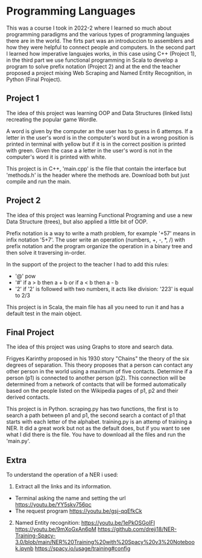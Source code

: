 # Programming Languages
This was a course I took in 2022-2 where I learned so much about programming paradigms and the various types of programming languajes there are in the world.
The firts part was an introduccion to assemblers and how they were helpful to connect people and computers. In the second part I learned how imperative languajes works, in this case using C++ (Project 1), in the third part we use functional programming in Scala to develop a program to solve prefix notation (Project 2) and at the end the teacher proposed a project mixing Web Scraping and Named Entity Recognition, in Python (Final Project).


## Project 1
The idea of this project was learning OOP and Data Structures (linked lists) recreating the popular game Wordle.

A word is given by the computer an the user has to guess in 6 attemps. If a letter in the user's word is in the computer's word but in a wrong position is printed in terminal with yellow but if it is in the correct position is printed with green. Given the case a a letter in the user's word is not in the computer's word it is printed with white.

This project is in C++, 'main.cpp' is the file that contain the interface but 'methods.h' is the header where the methods are. Download both but just compile and run the main.


## Project 2
The idea of this project was learning Functional Programing and use a new Data Structure (trees), but also applied a little bit of OOP.

Prefix notation is a way to write a math problem, for example '+57' means in infix notation '5+7'. The user write an operation (numbers, +, -, *, /) with prefix notation and the program organize the operation in a binary tree and then solve it traversing in-order.

In the support of the project to the teacher I had to add this rules:
- '@' pow
- '#' if a > b then a + b or if a < b then a - b
- '2' if '2' is followed with two numbers, it acts like division: '223' is equal to 2/3

This project is in Scala, the main file has all you need to run it and has a default test in the main object.


## Final Project
The idea of this project was using Graphs to store and search data.

Frigyes Karinthy proposed in his 1930 story "Chains" the theory of the six degrees of separation. This theory proposes that a person can contact any other person in the world using a maximum of five contacts. 
Determine if a person (p1) is connected to another person (p2). This connection will be determined from a network of contacts that will be formed automatically based on the people listed on the Wikipedia pages of p1, p2 and their derived contacts. 

This project is in Python.
scraping.py has two functions, the first is to search a path between p1 and p1, the second search a contact of p1 that starts with each letter of the alphabet.
training.py is an attemp of training a NER. It did a great work but not as the default does, but if you want to see what I did there is the file.
You have to download all the files and run the 'main.py'.

## Extra
To understand the operation of a NER i used:
1. Extract all the links and its information.
- Terminal asking the name and setting the url https://youtu.be/YY5skv756pc
- The request program https://youtu.be/gsj-qqEfkCk

2. Named Entity recognition:
https://youtu.be/1ePkOSGoIFI
https://youtu.be/9mXoGxAn6pM
https://github.com/dreji18/NER-Training-Spacy-3.0/blob/main/NER%20Training%20with%20Spacy%20v3%20Notebook.ipynb
https://spacy.io/usage/training#config
